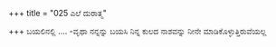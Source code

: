 +++
title = "025 ಎಲೆ ದುರಾತ್ಮ"

+++
ಬಯಲಿನಲ್ಲಿ …. -ವೃಥಾ ನನ್ನನ್ನು ಬಯಸಿ ನಿನ್ನ ಕುಲದ ನಾಶವನ್ನು ನೀನೇ ಮಾಡಿಕೊಳ್ಳುತ್ತಿರುವೆಯಲ್ಲ